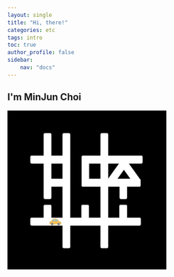 ```yaml
---
layout: single
title: "Hi, there!"
categories: etc
tags: intro
toc: true
author_profile: false
sidebar:
    nav: "docs"
---
```


## I'm MinJun Choi


<img src="../images/2022-01-26-demo/favicon.png" alt="favicon" style="zoom: 50%;" />


